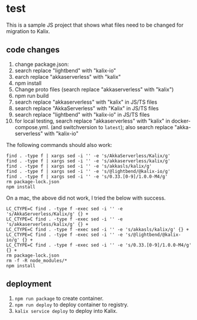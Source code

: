# test

This is a sample JS project that shows what files need to be changed for migration to Kalix.

## code changes

1. change package.json:
  1. search replace "lightbend" with "kalix-io"
  2. earch replace "akkaserverless" with "kalix"
2. npm install
3. Change proto files (search replace "akkaserverless" with "kalix")
4. npm run build
5. search replace "akkaserverless" with "kalix" in JS/TS files
6. search replace "AkkaServerless" with "Kalix" in JS/TS files
7. search replace "lightbend" with "kalix-io" in JS/TS files
8. for local testing, search replace "akkaserverless" with "kalix" in docker-compose.yml. (and switchversion to `latest`); also search replace "akka-serverless" with "kalix-io"

The following commands should also work:

    find . -type f | xargs sed -i '' -e 's/AkkaServerless/Kalix/g'
    find . -type f | xargs sed -i '' -e 's/akkaserverless/kalix/g'
    find . -type f | xargs sed -i '' -e 's/akkasls/kalix/g'
    find . -type f | xargs sed -i '' -e 's/@lightbend/@kalix-io/g'
    find . -type f | xargs sed -i '' -e 's/0.33.[0-9]/1.0.0-M4/g'
    rm package-lock.json
    npm install

On a mac, the above did not work, I tried the below with success.

    LC_CTYPE=C find . -type f -exec sed -i '' -e 's/AkkaServerless/Kalix/g' {} +
    LC_CTYPE=C find . -type f -exec sed -i '' -e 's/akkaserverless/kalix/g' {} +
    LC_CTYPE=C find . -type f -exec sed -i '' -e 's/akkasls/kalix/g' {} +
    LC_CTYPE=C find . -type f -exec sed -i '' -e 's/@lightbend/@kalix-io/g' {} +
    LC_CTYPE=C find . -type f -exec sed -i '' -e 's/0.33.[0-9]/1.0.0-M4/g' {} +
    rm package-lock.json
    rm -f -R node_modules/*
    npm install




## deployment

1. `npm run package` to create container.
2. `npm run deploy` to deploy container to registry.
3. `kalix service deploy` to deploy into Kalix.

